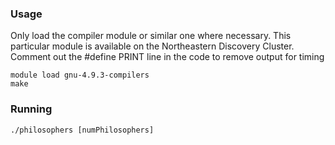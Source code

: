 

### Usage
Only load the compiler module or similar one where necessary.
This particular module is available on the Northeastern Discovery Cluster.
Comment out the #define PRINT line in the code to remove output for timing
```
module load gnu-4.9.3-compilers
make
```

### Running
```
./philosophers [numPhilosophers]
```

